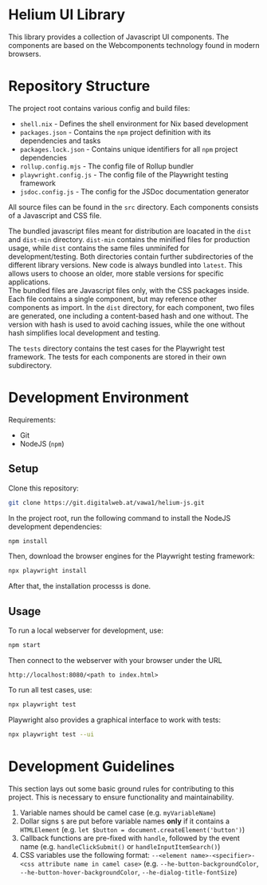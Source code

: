 # Helium UI Library

This library provides a collection of Javascript UI components.
The components are based on the Webcomponents technology found in modern browsers.

# Repository Structure

The project root contains various config and build files:
- `shell.nix` - Defines the shell environment for Nix based development
- `packages.json` - Contains the `npm` project definition with its dependencies and tasks
- `packages.lock.json` - Contains unique identifiers for all `npm` project dependencies
- `rollup.config.mjs` - The config file of Rollup bundler
- `playwright.config.js` - The config file of the Playwright testing framework
- `jsdoc.config.js` - The config for the JSDoc documentation generator

All source files can be found in the `src` directory. 
Each components consists of a Javascript and CSS file.

The bundled javascript files meant for distribution are loacated in the `dist` and `dist-min` directory.
`dist-min` contains the minified files for production usage, while `dist` contains the same files unminifed for development/testing.
Both directories contain further subdirectories of the different library versions.
New code is always bundled into `latest`.
This allows users to choose an older, more stable versions for specific applications.  
The bundled files are Javascript files only, with the CSS packages inside.
Each file contains a single component, but may reference other components as import.
In the `dist` directory, for each component, two files are generated, one including a content-based hash and one without.
The version with hash is used to avoid caching issues, while the one without hash simplifies local development and testing.

The `tests` directory contains the test cases for the Playwright test framework.
The tests for each components are stored in their own subdirectory.

# Development Environment

Requirements:
- Git
- NodeJS (`npm`)

## Setup

Clone this repository:
```sh
git clone https://git.digitalweb.at/vawa1/helium-js.git
```

In the project root, run the following command to install the NodeJS development dependencies:

```sh
npm install
```

Then, download the browser engines for the Playwright testing framework:

```sh
npx playwright install
```

After that, the installation processs is done.

## Usage

To run a local webserver for development, use:
```sh
npm start
```

Then connect to the webserver with your browser under the URL
```
http://localhost:8080/<path to index.html>
```

To run all test cases, use:
```sh
npx playwright test
```

Playwright also provides a graphical interface to work with tests:
```sh
npx playwright test --ui
```

# Development Guidelines

This section lays out some basic ground rules for contributing to this project.
This is necessary to ensure functionality and maintainability.

1. Variable names should be camel case (e.g. `myVariableName`)
1. Dollar signs `$` are put before variable names **only** if it contains a `HTMLElement` (e.g. `let $button = document.createElement('button')`)
1. Callback functions are pre-fixed with `handle`, followed by the event name (e.g. `handleClickSubmit()` or `handleInputItemSearch()`)
1. CSS variables use the following format: `--<element name>-<specifier>-<css attribute name in camel case>` (e.g. `--he-button-backgroundColor`, `--he-button-hover-backgroundColor`, `--he-dialog-title-fontSize`)
